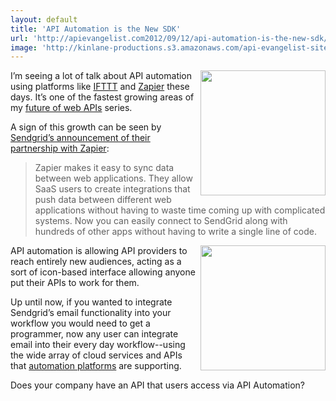 ```yaml
---
layout: default
title: 'API Automation is the New SDK'
url: 'http://apievangelist.com2012/09/12/api-automation-is-the-new-sdk/'
image: 'http://kinlane-productions.s3.amazonaws.com/api-evangelist-site/blog/zapier-sendgrid.png'
---
```



<p>
     <a href="https://zapier.com/" target="_blank"><img src="https://s3.amazonaws.com/kinlane-productions/api-evangelist/zapier/zapier-logo.jpeg"  width="200" align="right" /></a>
</p>
<p>
     <a href="https://zapier.com/" target="_blank"></a>
</p>
<p>
     I’m seeing a lot of talk about API automation using platforms like <a title="IFTTT" href="https://ifttt.com/dashboard">IFTTT</a> and <a title="Zapier" href="https://zapier.com/">Zapier</a> these days. It’s one of the fastest growing areas of my <a title="future of web APIs" href="http://apievangelist.com/2012/07/27/what-is-the-future-of-web-apis/">future of web APIs</a> series.
</p>
<p>
     A sign of this growth can be seen by <a title="Sendgrid’s announcement of their partnership with Zapier" href="http://sendgrid.com/blog/sync-data-between-applications/">Sendgrid’s announcement of their partnership with Zapier</a>:
</p>
<blockquote>
     Zapier makes it easy to sync data between web applications. They allow SaaS users to create integrations that push data between different web applications without having to waste time coming up with complicated systems. Now you can easily connect to SendGrid along with hundreds of other apps without having to write a single line of code.
</blockquote>
<p>
     <a href="http://sendgrid.com/" target="_blank"><img src="https://s3.amazonaws.com/kinlane-productions/api-evangelist/sendgrid/sendgrid.jpeg"  width="200" align="right" /></a>
</p>
<p>
     API automation is allowing API providers to reach entirely new audiences, acting as a sort of icon-based interface allowing anyone put their APIs to work for them.
</p>
<p>
     Up until now, if you wanted to integrate Sendgrid’s email functionality into your workflow you would need to get a programmer, now any user can integrate email into their every day workflow--using the wide array of cloud services and APIs that <a title="automation platforms" href="http://apievangelist.com/2012/08/21/api-automation-platforms/">automation platforms</a> are supporting.
</p>
<p>
     Does your company have an API that users access via API Automation?
</p>
